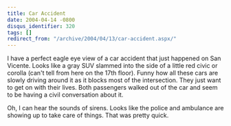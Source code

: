 ```yaml
---
title: Car Accident
date: 2004-04-14 -0800
disqus_identifier: 320
tags: []
redirect_from: "/archive/2004/04/13/car-accident.aspx/"
---
```


I have a perfect eagle eye view of a car accident that just happened on
San Vicente. Looks like a gray SUV slammed into the side of a little red
civic or corolla (can't tell from here on the 17th floor). Funny how all
these cars are slowly driving around it as it blocks most of the
intersection. They just want to get on with their lives. Both passengers
walked out of the car and seem to be having a civil conversation about
it.

Oh, I can hear the sounds of sirens. Looks like the police and ambulance
are showing up to take care of things. That was pretty quick.

